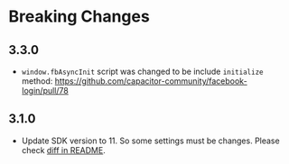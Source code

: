 # Breaking Changes
## 3.3.0
- `window.fbAsyncInit` script was changed to be include `initialize` method:
https://github.com/capacitor-community/facebook-login/pull/78

## 3.1.0
- Update SDK version to 11. So some settings must be changes. Please check [diff in README](https://github.com/capacitor-community/facebook-login/commit/1ab5ee3ff6c352ba8014639fe45cae388e485876#diff-b335630551682c19a781afebcf4d07bf978fb1f8ac04c6bf87428ed5106870f5).
